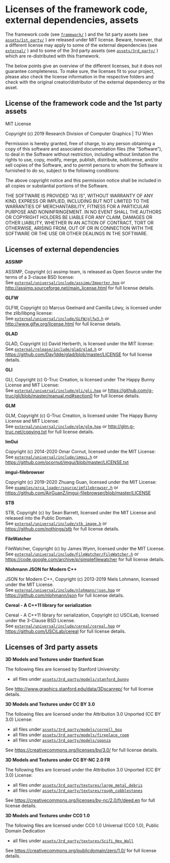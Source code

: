 # Licenses of the framework code, external dependencies, assets

The framework code (see [`framework/`](framework/) ) and the 1st party assets (see [`assets/1st_party/`](assets/1st_party/) ) are released under MIT license. Beware, however, that a different license may apply to some of the external dependencies (see [`external/`](external/) ) and to some of the 3rd party assets (see [`assets/3rd_party/`](assets/3rd_party/) ) which are re-distributed with this framework. 

The below points give an overview of the different licenses, but it does not guarantee completeness. To make sure, the licenses fit to your project, please also check the license information in the respective folders and check with the original creator/distributor of the external dependency or the asset.

## License of the framework code and the 1st party assets

MIT License

Copyright (c) 2019 Research Division of Computer Graphics | TU Wien

Permission is hereby granted, free of charge, to any person obtaining a copy
of this software and associated documentation files (the "Software"), to deal
in the Software without restriction, including without limitation the rights
to use, copy, modify, merge, publish, distribute, sublicense, and/or sell
copies of the Software, and to permit persons to whom the Software is
furnished to do so, subject to the following conditions:

The above copyright notice and this permission notice shall be included in all
copies or substantial portions of the Software.

THE SOFTWARE IS PROVIDED "AS IS", WITHOUT WARRANTY OF ANY KIND, EXPRESS OR
IMPLIED, INCLUDING BUT NOT LIMITED TO THE WARRANTIES OF MERCHANTABILITY,
FITNESS FOR A PARTICULAR PURPOSE AND NONINFRINGEMENT. IN NO EVENT SHALL THE
AUTHORS OR COPYRIGHT HOLDERS BE LIABLE FOR ANY CLAIM, DAMAGES OR OTHER
LIABILITY, WHETHER IN AN ACTION OF CONTRACT, TORT OR OTHERWISE, ARISING FROM,
OUT OF OR IN CONNECTION WITH THE SOFTWARE OR THE USE OR OTHER DEALINGS IN THE
SOFTWARE.

## Licenses of external dependencies

**ASSIMP**

ASSIMP, Copyright (c) assimp team, is released as Open Source under the terms of a 3-clause BSD license:    
See [`external/universal/include/assimp/Importer.hpp`](external/universal/include/assimp/Importer.hpp) or http://assimp.sourceforge.net/main_license.html for full license details.

**GLFW**

GLFW, Copyright (c) Marcus Geelnard and Camilla Löwy, is licensed under the zlib/libpng license:    
See [`external/universal/include/GLFW/glfw3.h`](external/universal/include/GLFW/glfw3.h) or http://www.glfw.org/license.html for full license details.

**GLAD**

GLAD, Copyright (c) David Herberth, is licensed under the MIT license:     
See [`external/release/include/glad/glad.h`](external/release/include/glad/glad.h) or https://github.com/Dav1dde/glad/blob/master/LICENSE for full license details.

**GLI**

GLI, Copyright (c) G-Truc Creation, is licensed under The Happy Bunny License and MIT License:        
See [`external/universal/include/gli/gli.hpp`](external/universal/include/gli/gli.hpp) or https://github.com/g-truc/gli/blob/master/manual.md#section0 for full license details.

**GLM**

GLM, Copyright (c) G-Truc Creation, is licensed under The Happy Bunny License and MIT License:        
See [`external/universal/include/glm/glm.hpp`](external/universal/include/glm/glm.hpp) or http://glm.g-truc.net/copying.txt for full license details.

**ImGui**

Copyright (c) 2014-2020 Omar Cornut, licensed under the MIT License:     
See [`external/universal/include/imgui.h`](external/universal/include/imgui.h) or https://github.com/ocornut/imgui/blob/master/LICENSE.txt 

**imgui-filebrowser**

Copyright (c) 2019-2020 Zhuang Guan, licensed under the MIT License:     
See [`examples/orca_loader/source/imfilebrowser.h`](examples/orca_loader/source/imfilebrowser.h) or https://github.com/AirGuanZ/imgui-filebrowser/blob/master/LICENSE

**STB**

STB, Copyright (c) by Sean Barrett, licensed under the MIT License and released into the Public Domain.     
See [`external/universal/include/stb_image.h`](external/universal/include/stb_image.h) or https://github.com/nothings/stb for full license details.

**FileWatcher**

FileWatcher, Copyright (c) by James Wynn, licensed under the MIT License.     
See [`external/universal/include/FileWatcher/FileWatcher.h`](external/universal/include/FileWatcher/FileWatcher.h) or https://code.google.com/archive/p/simplefilewatcher for full license details.

**Nlohmann JSON for Modern C++**

JSON for Modern C++, Copyright (c) 2013-2019 Niels Lohmann, licensed under the MIT License.    
See [`external/universal/include/nlohmann/json.hpp`](external/universal/include/FileWatcher/FileWatcher.h) or https://github.com/nlohmann/json for full license details.

**Cereal - A C++11 library for serialization**

Cereal - A C++11 library for serialization, Copyright (c) USCiLab, licensed under the 3-Clause BSD License.    
See [`external/universal/include/cereal/cereal.hpp`](external/universal/include/cereal/cereal.h) or https://github.com/USCiLab/cereal for full license details.

## Licenses of 3rd party assets

**3D Models and Textures under Stanford Scan**

The following files are licensed by Stanford University:      
 * all files under [`assets/3rd_party/models/stanford_bunny`](assets/3rd_party/models/stanford_bunny)
 
See http://www.graphics.stanford.edu/data/3Dscanrep/ for full license details.

**3D Models and Textures under CC BY 3.0**

The following files are licensed under the Attribution 3.0 Unported (CC BY 3.0) License:      
 * all files under [`assets/3rd_party/models/cornell_box`](assets/3rd_party/models/cornell_box)
 * all files under [`assets/3rd_party/models/fireplace_room`](assets/3rd_party/models/fireplace_room)
 * all files under [`assets/3rd_party/models/sponza`](assets/3rd_party/models/sponza)
 
See https://creativecommons.org/licenses/by/3.0/ for full license details.

**3D Models and Textures under CC BY-NC 2.0 FR**

The following files are licensed under the Attribution 3.0 Unported (CC BY 3.0) License:      
 * all files under [`assets/3rd_party/textures/large_metal_debris`](assets/3rd_party/textures/large_metal_debris)
 * all files under [`assets/3rd_party/textures/rough_cobblestones`](assets/3rd_party/textures/rough_cobblestones)

See https://creativecommons.org/licenses/by-nc/2.0/fr/deed.en for full license details.

**3D Models and Textures under CC0 1.0**

The following files are licensed under CC0 1.0 Universal (CC0 1.0), Public Domain Dedication
 * all files under [`assets/3rd_party/textures/Scifi_Hex_Wall`](assets/3rd_party/textures/Scifi_Hex_Wall)
 
See https://creativecommons.org/publicdomain/zero/1.0/ for full license details.


